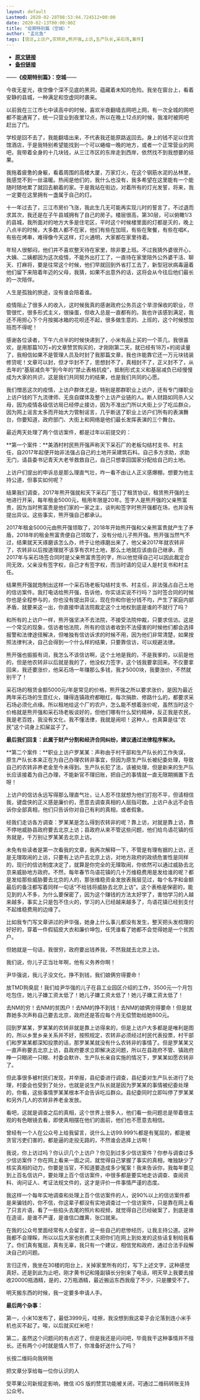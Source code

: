 ```yaml
---
layout: default
Lastmod: 2020-02-28T08:53:04.724512+00:00
date: 2020-02-13T00:00:00Z
title: "疫期特别篇（空城）"
author: "孟北鱼"
tags: [信访,上访户,农转非,熊开强,上访,生产队长,采石场,案件]
---
```


* [**原文链接**](http://mp.weixin.qq.com/s?__biz=MzI2MDY4MzA2Mg==&mid=2247484787&idx=1&sn=17ad8b6070446f758c43f93cea16c20c&chksm=ea64a12add13283cbf5faef96e90385424238a05ded1349c3024947b1be2280783c3f99797dd#rd)
* [**备份链接**](http://archive.ph/dT9E2)


——**《疫期特别篇》：空城**——

今夜无星光，夜空像个深不见底的黑洞，蕴藏着未知的危险。我坐在窗台上，看着安静的县城，一种满足和空虚同时袭来。

以前我在三江市七中读高中的时候，喜欢半夜翻墙去网吧上网，有一次全城的网吧都不能通宵了，统一只营业到夜里12点，所以在晚上12点的时候，我准时被网吧赶出了门。

学校是回不去了，我能翻墙出来，不代表我还能原路返回去。身上的钱不足以住宾馆酒店，于是我特别希望能找到一个可以蜷缩一晚的地方，或者一个正常营业的网吧，我带着全身的十几块钱，从三江市区的东岸走到西岸，依然找不到我想要的结果。

我拖着疲惫的身躯，看着周围的高楼大厦，万家灯火，在这个钢筋水泥的丛林里，我感觉不到一丝温暖。热闹是他们的，我什么也没有，我多希望在这里能有一个能随时随地累了就回去躺着的家。于是我站在街边，对着所有的灯光发誓，将来，我一定要在这里拥有一盏属于自己的灯。

十一年过去了，三江市房价飞涨，我此生几无可能再实现儿时的誓言了，不过退而求其次，我还是在子午县城拥有了自己的房子。楼层很高，第30层，可以俯瞰1/3的县城，我所面对的地方大多是住宅区，平时这个时候楼里面的灯都是灭的，晚上八点半的时候，大多数人都不在家，他们有些在加班，有些在聚餐，有些在唱K，有些在烤串，难得像今天这样，灯火通明，大家都在家里待着。

年轻人很郁闷，他们并不喜欢整天待在家里，除非要上班。不过我猜外婆很开心，大姨、二姨都因为这次疫情，不能外出打工了，一直待在家里陪外公外婆干活、聊天、打麻将，要是往常这个时候，他们早就回到外省打工去了，新型冠状病毒逼着他们留下来陪着年迈的父母，我猜，如果不出意外的话，这将会从今往后他们最长的一次陪伴。

人生是孤独的旅途，没有谁会陪着谁。

疫情阻止了很多人的收入，这时候我真的感谢政府公务员这个旱涝保收的职业，尽管很忙，很多形式主义，很操蛋，但收入总是一直都有的。我也许该感到满足，我还不用担心下个月按揭冰箱的花呗还不起，很多做生意的、上班的，这个时候想加班而不得呢！

感谢各位读者，下午六点半的时候快递到了，小米有品上买的一个茶几，我很喜欢，是用那篇10万+的文章赞赏购买的，才刚刚第二天，就已经有18万+的阅读量了，我相信如果不是管理人员及时封了我那篇文章，我也许能靠它还一万元块钱装修贷呢！文章可以封，但才华封不了，思想封不了，真相封不了，正义封不了，从去年的“基层减负年”到今年的“禁止表格抗疫”，抵制形式主义和基层减负已经慢慢成为大家的共识，这是我们共同努力的结果，也是我们共同的心愿。

我们憎恶这次的疫情，上访户群体尤是，特别是那群职业上访户，还有专门赚职业上访户钱的下九流律师、无良自媒体及整个上访产业链的人。断人财路如同杀人父母，因为疫情各级信访局已经停止接访，因为不准出门所以大街上少了吃瓜群众，因为网上谣言太多而开始大力管制谣言，几乎断送了职业上访户们所有的表演舞台，你要知道，政府部门、大街上和网络是他们最长发挥表演的三个舞台。

最近两天处理了两个信访案件，都是过年以前提交的：

**第一个案件：**美酒村村民熊开强声称天下采石厂的老板勾结村支书、村主任，自2017年起便开始非法强占自己的土地开采建筑石料。自己多方求助，求助无门，请县委书记青天大老爷救救自己，自己只想拿回国家分配给自己的土地。

上访户们提出的申诉总是那么理直气壮，咋一看不由让人正义感爆棚，想要为他主持公道，但事实如何呢？

结果我们调查，2017年熊开强就和天下采石厂签订了租赁协议，租赁熊开强的土地进行开采，每年租金5000元，租用年限是20年。签字人是熊开强的父亲熊富贵，因为当时熊富贵是他们家的一家之主，谈判和签字时熊开强都在场，也并没有提出异议。这些事实，熊开强自己都承认。

2017年租金5000元由熊开强领取了，2018年开始熊开强和父亲熊富贵就产生了矛盾，2018年的租金熊富贵便自己领取了，没有分给儿子熊开强。熊开强当然气不过，结果就天天琢磨该怎么办，终于让他琢磨出来了，他父亲2017年就农转非了，农转非以后按道理就不该享有农村土地，那么土地就应该由自己继承，而2017年与采石场签合同时是父亲熊富贵签的字，所以他觉得自己可以因此裁定合同无效，父亲没有签字权，自己才有签字权，而当时请的见证人是村支书和村主任。

结果熊开强就炮制出这样一个采石场老板勾结村支书、村主任，非法强占自己土地的信访案件。我打电话给熊开强，告诉他，你实话实说不行吗？当时签合同的时候你也是全程参与的，你也没有提出异议，现在你和你爸分钱不均，产生了家庭内部矛盾，就要来这一出，你直接申请法院裁定这个土地权到底是谁的不就行了吗？

和所有的上访户一样，熊开强坚决不去法院，不接受法院仲裁，只要求信访。这是一个常见的现象，信访者怕法院，所有的信访者收到不法侵害的时候他们都会选择报警和法律途径解决，但唯独有信访诉求的时候不用，因为他们非常清楚，如果按照法律判决，自己会得到一个什么样的结果，只要靠信访，可以规避法律。

熊开强也振振有词，我怎么不该信访啊，这个土地是我的，不是我爹的，以前是他的，但是他农转非以后就是我的了，他没权力签字，这个钱我要拿回来。不仅要拿回来，我还要涨价，他采石场一年赚那么多钱，我才5000块，我要涨价，不然就别干了！

采石场的租赁金额5000元/年是常见的价格，熊开强之所以要求涨价，是因为最近两年采石场的生意红火，赚得连镇政府都眼红，每次捐款、修路什么的，都要求采石场必须化点缘。所以租地给这个厂的农户，怎么能不想着涨价呢，虽然当时这个价格就是熊开强和采石场老板谈好的，但他们哪有什么契约精神，反正我是农民，我是老百姓，我没有文化，我不懂法律，我就是闹呗！这种人，也真算是往“农民”这个词身上扣屎盆子了。

**最后我们回复：此属于财产分割和经济合同纠纷，建议通过法律程序解决。**

**第二个案件：**职业上访户罗某某：声称由于村干部和生产队长的工作失误，原生产队长本来正在为自己办理农转非事宜，但因为原生产队长被纪委处理，导致自己的农转非养老金至今未得到。生产队长犯了法，该被处理，但是新来的生产队长应该接着为自己办理，不能新官不理旧账，把自己的事情就一直无限期搁置下去呀！

上访户的信访永远写得那么理直气壮，让人忍不住就想为他们打抱不平，但请相信我，键盘侠的正义感是廉价的，愿意去调查真相的人屈指可数。上访户永远不会告诉你全部真相，他们只告诉你对自己有利的真相，或者假象。

经我们走访各方调查：罗某某是怎么得到农转非的呢？靠上访，对就是靠上访，靠不停地威胁县政府要去北京上访；县政府从来不管这些问题，他们给鸟语花镇的任务就是，千万别让罗某某去北京上访。

未免有些读者是第一次看我的文章，我再次解释一下，不管是有理有据的上访，还是无理取闹的上访，只要有上访户去北京上访，对地方政府的政绩危害性是同样的，现行的信访制度决定了，就算是你完全的无理取闹，你依然可以通过威胁去北京来威胁地方政府。不然，每年春节鸟语花镇的几十万维稳费用是发给谁的呢？都是发给那些威胁要去北京的人的，那张维稳资金发放表我层见过，每个名字和金额最后的备注都写着同样一句话“不给钱将威胁去北京上访”。这个表格是保密的，能见到的人不多，为什么要保密了，因为这个赚钱的方法太好学了，害怕学习的人越来越多，事实上只是包不住火的，学习的人已经越来越多了，鸟语花镇已经到支付不起维稳费用的边缘了。

比如我专门写文章讲过的尹华强，她身上什么事儿都没有发生，整天把头发梳理的好好的，穿着一件假貂皮大衣和廉价坤包，任凭谁看了她都不会觉得她是一个贫困户。

但她就是一句话，我很穷，政府要出钱养我，不然我就去北京上访。

我们说，你儿子正当壮年啊，他有义务养你啊！

尹华强说，我儿子没文化，挣不到钱，我们娘俩穷得要命！

放TMD狗臭屁！我们给尹华强的儿子在县工业园区介绍的工作，3500元一个月包吃包住，她儿子嫌工资太低了！她儿子嫌工资太低了！她儿子嫌工资太低了！

去NM的穷！去NM的贫困户！去NM的挣不到钱！去NM的娘俩穷得要命！但是就靠她多次声称自己要去北京，政府还是答应每个月无偿赞助给她800元。

回到罗某某，罗某某的农转非就是靠上访得来的，但是上访户大多都是是唯利是图的，所以乡里乡亲关系并不好，按照规定，农转非必须经过村民代表投票，村干部们和罗某某都深知投票的话，那罗某某就没有什么农转非的事情了。但是罗某某又一直声称要去北京上访，县政府要求立即解决这问题，所以在县政府不管、镇政府睁一只眼闭一只眼、村委会默许、生产队长亲自实施的情况下，罗某某如愿农转非了。

但此事很多被村民们发现，并举报，县纪委进行调查，县纪委对生产队长进行了处理，村委会也受到了处分，也就是说生产队长就是因为罗某某的事情被纪委处理的，你看，这些事情罗某某根本不会告诉吃瓜群众。县纪委同时立即叫停了罗某某和另外几人的农转非养老金发放。

看吧，这就是调查之后的真相，这个世界上很多人，他们看一些问题总是带着很主观的有色眼镜去看，即使真相摆在他们的面前，他们也不愿意去相信。

曾经有一个人在公众号上给我留言，说什么上访99.999%都是有冤屈的，都是被贪官污吏们害的，都是逼的走投无路的，不然谁会选择上访啊！

我说，你上访过吗？你认识几个上访户？你见到过多少信访案件？你参与调查过多少信访案件？你在网上看来一面之词，就觉得自己掌握了事实的真相，唯独缺少了核实真相的动力，你要是当官，不知道要造成多少冤案！我来告诉你，我每年要见到上百名信访户，要处理上百个信访案件，中很多都是要实地走访调查、查阅资料、询问证人、考证法规文件的，这才是评价一件事情严谨的态度。

我这样一个每年实地调查和处理上百个信访案件的人，说90%以上的信访案件都是来骗钱的，你不信，你这辈子都没有实地调查过一个信访案件，只是靠在网上看了只言片语，看了一些掐头去尾的照片和视频，就觉得自己已经破案了，到底是谁在造谣，是谁不严谨，是谁信口雌黄、张口就来。

在我的公众号里面经常有人会留言，说一些自己的悲惨经历，让我主持公道。这种我都不会理睬，所以以后大家也别费工夫把你们在网上到处发的这些话复制给我看了。你们真有冤屈，真有无辜，我只有一个建议，相信党和政府，通过合法手段解决自己的问题。

言归正传，我坐在30楼的阳台上，关掉家里所有的灯，写下上述文字，这种感觉真好。还是到此为止吧，刚才黄书记和隆副镇长分别来了电话，明天早上我要去接收20000瓶酒精，是的，2万瓶酒精，最近搬运东西我瘦了不少，只是腰受不了。

明天搬东西的时候，我一定要多申请人手。

**最后两个杂事：**

第一，小米10发布了，最低3999元，哇擦，我没想到我这辈子会沦落到连小米手机也买不起了。唉，以后就买红米吧！

第二，虽然这个问题问的有点迟了，但是我还是问问吧，毕竟我干这种事情并不擅长。还有两个小时就是情人节了，你准备好送什么了吗？

长按二维码向我转账

把文章分享给每一位你认识的人

受苹果公司新规定影响，微信 iOS 版的赞赏功能被关闭，可通过二维码转账支持公众号。

